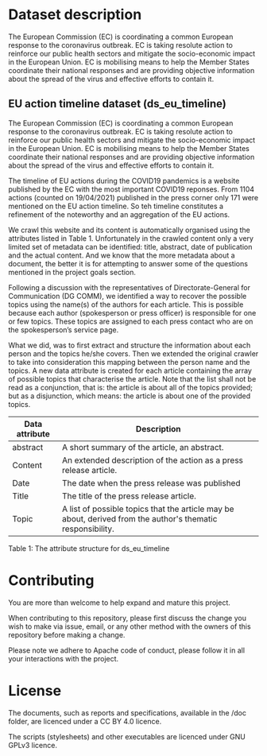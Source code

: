 # Dataset description
The European Commission (EC) is coordinating a common European response  to the coronavirus outbreak. EC is taking resolute action to reinforce our public health sectors and mitigate the socio-economic impact in the European Union. EC is mobilising means to help the Member States coordinate their national responses and are providing objective information about the spread of the virus and effective efforts to contain it.

## EU action timeline dataset (ds_eu_timeline)
The European Commission (EC) is coordinating a common European response  to the coronavirus outbreak. EC is taking resolute action to reinforce our public health sectors and mitigate the socio-economic impact in the European Union. EC is mobilising means to help the Member States coordinate their national responses and are providing objective information about the spread of the virus and effective efforts to contain it.

The timeline of EU actions during the COVID19 pandemics is a website published by the EC with the most important COVID19 reponses. From 1104 actions (counted on 19/04/2021) published in the press corner only 171 were mentioned on the EU action timeline. So teh timeline constitutes a refinement of the noteworthy and an aggregation of the EU actions.

We crawl this website and its content is automatically organised using the attributes listed in Table 1. Unfortunately in the crawled content only a very limited set of metadata can be identified: title, abstract, date of publication and the actual content. And we know that the more metadata about a document, the better it is for attempting to answer some of the questions mentioned in the project goals section.

Following a discussion with the representatives of Directorate-General for Communication (DG COMM), we identified a way to recover the possible topics using the name(s) of the authors for each article. This is possible because each author (spokesperson or press officer) is responsible for one or few topics. These topics are assigned to each press contact who are on the spokesperson’s service page.

What we did, was to first extract and structure the information about each person and the topics he/she covers. Then we extended the original crawler to take into consideration this mapping between the person name and the topics. A new data attribute is created for each article containing the array of possible topics that characterise the article.
Note that the list shall not be read as a conjunction, that is: the article is about all of the topics provided; but as a disjunction, which means: the article is about one of the provided topics.


| Data attribute | Description
| -------------- | -----------
| abstract       | A short summary of the article, an abstract.
| Content        | An extended description of the action as a press release article.
| Date           | The date when the press release was published
| Title          | The title of the press release article.
| Topic          | A list of possible topics that the article may be about, derived from  the author's thematic responsibility.

Table 1: The attribute structure for ds_eu_timeline

# Contributing

You are more than welcome to help expand and mature this project.

When contributing to this repository, please first discuss the change you wish
to make via issue, email, or any other method with the owners of this repository
before making a change.

Please note we adhere to Apache code of conduct, please follow it in all your
interactions with the project.

# License

The documents, such as reports and specifications, available in the /doc folder,
are licenced under a CC BY 4.0 licence.

The scripts (stylesheets) and other executables are licenced under GNU GPLv3
licence.
